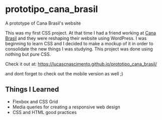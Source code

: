 # prototipo_cana_brasil
A prototype of Cana Brasil's website

This was my first CSS project. At that time I had a friend working at [Cana Brasil](canabrasil.com.br) and they were reshaping their website using WordPress. I was beginning to learn CSS and I decided to make a mockup of it in order to consolidate the new things I was studying. This project was done using nothing but pure CSS.

Check it out at: https://lucascnascimento.github.io/prototipo_cana_brasil/

and dont forget to check out the mobile version as well ;)

## Things I Learned

* Flexbox and CSS Grid
* Media queries for creating a responsive web design
* CSS and HTML good practices
